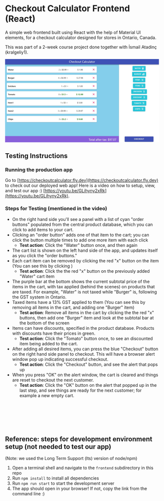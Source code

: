 # Checkout Calculator Frontend (React)

A simple web frontend built using React with the help of Material UI elements, for a checkout calculator designed for stores in Ontario, Canada.

This was part of a 2-week course project done together with İsmail Atadinç (kralgeliy1).

![Page screenshot](./PageScreenshot.jpg)

## Testing Instructions

### Running the production app
Go to [https://checkoutcalculator.fly.dev](https://checkoutcalculator.fly.dev) to check out our deployed web app! Here is a video on how to setup, view, and test our app :) [https://youtu.be/GLihyny2xRk](https://youtu.be/GLihyny2xRk).


### Steps for Testing (mentioned in the video)
- On the right hand side you'll see a panel with a list of cyan "order buttons" populated from the central product database, which you can click to add items to your cart.
- Clicking an "order button" adds one of that item to the cart; you can click the button multiple times to add one more item with each click
  - **Test action**: Click the "Water" button once, and then again
- The cart list is shown on the left hand side of the app, and updates itself as you click the "order buttons."
- Each cart item can be removed by clicking the red "x" button on the item (You can see this by clicking )
  - **Test action**: Click the the red "x" button on the previously added "Water" cart item
- The purple bar at the bottom shows the current subtotal price of the items in the cart, with tax applied (behind the scenes) on products that are taxed. For example, "Water" is not taxed while "Burger" is, following the GST system in Ontario.
- Taxed items have a 13% GST applied to them (You can see this by removing all items in the cart, and adding one "Burger" item)
  - **Test action**: Remove all items in the cart by clicking the the red "x" buttons, then add one "Burger" item and look at the subtotal bar at the bottom of the screen
- Items can have discounts, specified in the product database. Products with discounts have their prices in green.
  - **Test action**: Click the "Tomato" button once, to see an discounted item being added to the cart.
- After adding all desired items, you can press the blue "Checkout" button on the right hand side panel to checkout. This will have a browser alert window pop up indicating successful checkout.
  - **Test action**: Click the "Checkout" button, and see the alert that pops up
- When you press "OK" on the alert window, the cart is cleared and things are reset to checkout the next customer.
  - **Test action**: Click the "OK" button on the alert that popped up in the last step, and see things are ready for the next customer; for example a new empty cart.

&nbsp;

&nbsp;

&nbsp;

## Reference: steps for development environment setup (not needed to test our app)
(Note: we used the Long Term Support (lts) version of node/npm)
1. Open a terminal shell and navigate to the `frontend` subdirectory in this repo
2. Run `npm install` to install all dependencies
3. Run `npm run start` to start the development server
4. The app should open in your browser! If not, copy the link from the command line :)
